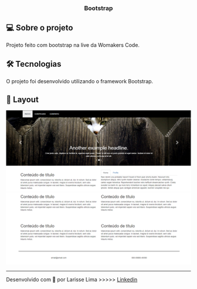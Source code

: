 

<h3 align="center">
    Bootstrap
</h3>  

## 💻 Sobre o projeto

Projeto feito com bootstrap na live da Womakers Code.

## 🛠 Tecnologias

O projeto foi desenvolvido utilizando o framework Bootstrap.

## 🎨 Layout


<img src="img/imagem1.png">
<img src="img/imagem2.png">

---

Desenvolvido com 💜 por Larisse Lima >>>>> [Linkedin](https://www.linkedin.com/in/larisselima/)

